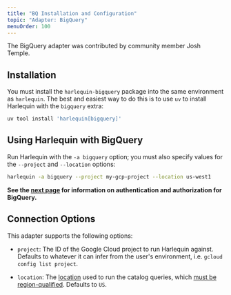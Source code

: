 ```yaml
---
title: "BQ Installation and Configuration"
topic: "Adapter: BigQuery"
menuOrder: 100
---
```


The BigQuery adapter was contributed by community member Josh Temple.

## Installation

You must install the `harlequin-bigquery` package into the same environment as `harlequin`. The best and easiest way to do this is to use `uv` to install Harlequin with the `bigquery` extra:

```bash
uv tool install 'harlequin[bigquery]'
```

## Using Harlequin with BigQuery

Run Harlequin with the `-a bigquery` option; you must also specify values for the `--project` and `--location` options:

```bash
harlequin -a bigquery --project my-gcp-project --location us-west1
```

**See the [next page](/docs/bigquery/auth) for information on authentication and authorization for BigQuery.**

## Connection Options

This adapter supports the following options:

- `project`: The ID of the Google Cloud project to run Harlequin against. Defaults to whatever it can infer from the user's environment, i.e. `gcloud config list project`.

- `location`: The [location](https://cloud.google.com/compute/docs/regions-zones#available) used to run the catalog queries, which [must be region-qualified](https://cloud.google.com/bigquery/docs/information-schema-intro#syntax). Defaults to `US`.
